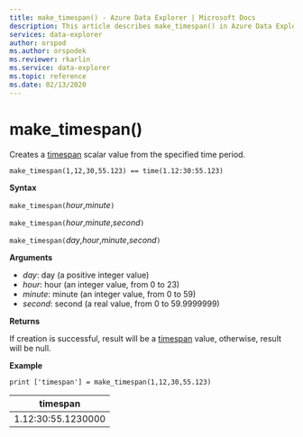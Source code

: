 ```yaml
---
title: make_timespan() - Azure Data Explorer | Microsoft Docs
description: This article describes make_timespan() in Azure Data Explorer.
services: data-explorer
author: orspod
ms.author: orspodek
ms.reviewer: rkarlin
ms.service: data-explorer
ms.topic: reference
ms.date: 02/13/2020
---
```

# make_timespan()

Creates a [timespan](./scalar-data-types/timespan.md) scalar value from the specified time period.

```kusto
make_timespan(1,12,30,55.123) == time(1.12:30:55.123)
```

**Syntax**

`make_timespan(`*hour*,*minute*`)`

`make_timespan(`*hour*,*minute*,*second*`)`

`make_timespan(`*day*,*hour*,*minute*,*second*`)`

**Arguments**

* *day*: day (a positive integer value)
* *hour*: hour (an integer value, from 0 to 23)
* *minute*: minute (an integer value, from 0 to 59)
* *second*: second (a real value, from 0 to 59.9999999)

**Returns**

If creation is successful, result will be a [timespan](./scalar-data-types/timespan.md) value, otherwise, result will be null.
 
**Example**

```kusto
print ['timespan'] = make_timespan(1,12,30,55.123)

```

|timespan|
|---|
|1.12:30:55.1230000|


